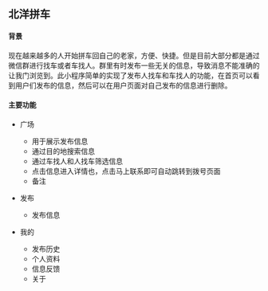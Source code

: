 ## 北洋拼车

#### 背景
现在越来越多的人开始拼车回自己的老家，方便、快捷。但是目前大部分都是通过微信群进行找车或者车找人。群里有时发布一些无关的信息，导致消息不能准确的让我门浏览到。此小程序简单的实现了发布人找车和车找人的功能，在首页可以看到用户们发布的信息，然后可以在用户页面对自己发布的信息进行删除。
#### 主要功能
- 广场
	- 用于展示发布信息
	- 通过目的地搜索信息
	- 通过车找人和人找车筛选信息
	- 点击信息进入详情也，点击马上联系即可自动跳转到拨号页面
	- 备注
- 发布
	- 发布信息
	
- 我的
	- 发布历史
	- 个人资料
	- 信息反馈
	- 关于
